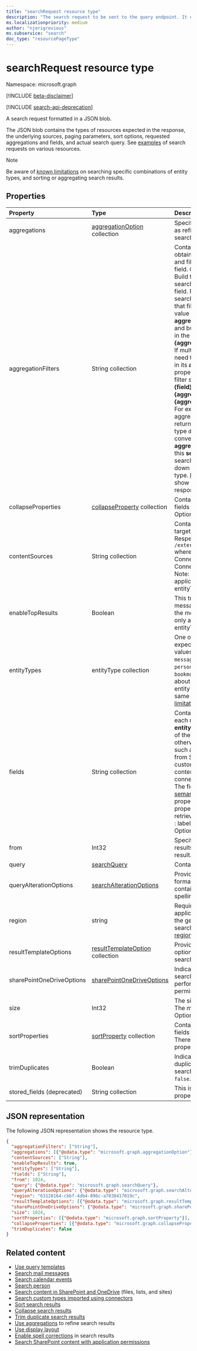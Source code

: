 ```yaml
---
title: "searchRequest resource type"
description: "The search request to be sent to the query endpoint. It contains the type of entities expected in the response, the underlying sources, the paging parameters, the fields request and the actual search query."
ms.localizationpriority: medium
author: "njerigrevious"
ms.subservice: "search"
doc_type: "resourcePageType"
---
```


# searchRequest resource type

Namespace: microsoft.graph

[!INCLUDE [beta-disclaimer](../../includes/beta-disclaimer.md)]

[!INCLUDE [search-api-deprecation](../../includes/search-api-deprecation.md)]

A search request formatted in a JSON blob. 

The JSON blob contains the types of resources expected in the response, the underlying sources, paging parameters, sort options, requested aggregations and fields, and actual search query. See [examples](#related-content) of search requests on various resources.

> [!NOTE]
> Be aware of [known limitations](search-api-overview.md#known-limitations) on searching specific combinations of entity types, and sorting or aggregating search results.

## Properties

| Property     | Type        | Description             
|:-------------|:------------|:------------
|aggregations|[aggregationOption](aggregationOption.md) collection|Specifies aggregations (also known as refiners) to be returned alongside search results. Optional.|
|aggregationFilters|String collection|Contains one or more filters to obtain search results aggregated and filtered to a specific value of a field. Optional.<br>Build this filter based on a prior search that aggregates by the same field. From the response of the prior search, identify the [searchBucket](searchBucket.md) that filters results to the specific value of the field, use the string in its **aggregationFilterToken** property, and build an aggregation filter string in the format **"{field}:\\"{aggregationFilterToken}\\""**. <br>If multiple values for the same field need to be provided, use the strings in its **aggregationFilterToken** property and build an aggregation filter string in the format **"{field}:or(\\"{aggregationFilterToken1}\\",\\"{aggregationFilterToken2}\\")"**. <br>For example, searching and aggregating drive items by file type returns a **searchBucket** for the file type `docx` in the response. You can conveniently use the **aggregationFilterToken** returned for this **searchBucket** in a subsequent search query and filter matches down to drive items of the `docx` file type. [Example 1](/graph/search-concept-aggregation#example-1-request-aggregations-by-string-fields) and [example 2](/graph/search-concept-aggregation#example-2-apply-an-aggregation-filter-based-on-a-previous-request) show the actual requests and responses.|
|collapseProperties|[collapseProperty](collapseproperty.md) collection|Contains the ordered collection of fields and limit to collapse results. Optional.|
|contentSources|String collection|Contains the connection to be targeted. <br>Respects the following format : `/external/connections/connectionid` where `connectionid` is the ConnectionId defined in the Connectors Administration. <br> Note: contentSource is only applicable when entityType=`externalItem`. Optional.|
|enableTopResults|Boolean|This triggers hybrid sort for messages: the first 3 messages are the most relevant. This property is only applicable to entityType=`message`. Optional.|
|entityTypes|entityType collection| One or more types of resources expected in the response. Possible values are: `list`, `site`, `listItem`, `message`, `event`, `drive`, `driveItem`, `person`, `externalItem`, `acronym`, `bookmark`, `chatMessage`. For details about combinations of two or more entity types that are supported in the same search request, see [known limitations](search-api-overview.md#known-limitations). Required.|
|fields|String collection |Contains the fields to be returned for each resource object specified in **entityTypes**, allowing customization of the fields returned by default otherwise, including additional fields such as custom managed properties from SharePoint and OneDrive, or custom fields in **externalItem** from content that Microsoft Graph connectors bring in. <br>The fields property can be using the [semantic labels](/microsoftsearch/configure-connector#step-5-assign-property-labels) applied to properties. For example, if a property is label as title, you can retrieve it using the following syntax : label_title.<br>Optional.|
|from|Int32|Specifies the offset for the search results. Offset 0 returns the very first result. Optional.|
|query|[searchQuery](searchquery.md)|Contains the query terms. Required.|
|queryAlterationOptions|[searchAlterationOptions](searchalterationoptions.md)|Provides query alteration options formatted as a JSON blob that contains two optional flags related to spelling correction. Optional. |
|region|string|Required for searches that use application permissions. Represents the geographic location for the search. For details, see [Get the region value](/graph/search-concept-searchAll). |
|resultTemplateOptions|[resultTemplateOption](resultTemplateOption.md) collection|Provides the search result templates options for rendering connectors search results.|
|sharePointOneDriveOptions|[sharePointOneDriveOptions](sharePointOneDriveOptions.md)|Indicates the kind of contents to be searched when a search is performed using application permissions. Optional.|
|size|Int32|The size of the page to be retrieved. The maximum value is 500. Optional.|
|sortProperties|[sortProperty](sortProperty.md) collection|Contains the ordered collection of fields and direction to sort results. There can be at most 5 sort properties in the collection. Optional.|
|trimDuplicates|Boolean|Indicates whether to trim away the duplicate SharePoint files from search results. Default value is `false`. Optional.|
|stored_fields (deprecated)|String collection |This is now replaced by the **fields** property. |

## JSON representation

The following JSON representation shows the resource type.

<!-- {
  "blockType": "resource",
  "optionalProperties": [

  ],
  "@odata.type": "microsoft.graph.searchRequest",
  "baseType": null
}-->

```json
{
  "aggregationFilters": ["String"],
  "aggregations": [{"@odata.type": "microsoft.graph.aggregationOption"}],
  "contentSources": ["String"],
  "enableTopResults": true,
  "entityTypes": ["String"],
  "fields": ["String"],
  "from": 1024,
  "query": {"@odata.type": "microsoft.graph.searchQuery"},
  "queryAlterationOptions": {"@odata.type": "microsoft.graph.searchAlterationOptions"},
  "region": "63128164-cbbf-4db4-896c-a7038417019c",
  "resultTemplateOptions": [{"@odata.type": "microsoft.graph.resultTemplateOption"}],
  "sharePointOneDriveOptions": {"@odata.type": "microsoft.graph.sharePointOneDriveOptions"},
  "size": 1024,
  "sortProperties": [{"@odata.type": "microsoft.graph.sortProperty"}],
  "collapseProperties": [{"@odata.type": "microsoft.graph.collapseProperty"}],
  "trimDuplicates": false
}
```

## Related content
- [Use query templates](/graph/search-concept-query-template)
- [Search mail messages](/graph/search-concept-messages)
- [Search calendar events](/graph/search-concept-events)
- [Search person](/graph/search-concept-person)
- [Search content in SharePoint and OneDrive](/graph/search-concept-files) (files, lists, and sites)
- [Search custom types imported using connectors](/graph/search-concept-custom-types)
- [Sort search results](/graph/search-concept-sort)
- [Collapse search results](/graph/search-concept-collapse)
- [Trim duplicate search results](/graph/search-concept-trim-duplicate) 
- [Use aggregations](/graph/search-concept-aggregation) to refine search results
- [Use display layout](/graph/search-concept-display-layout)
- [Enable spell corrections](/graph/search-concept-speller) in search results
- [Search SharePoint content with application permissions](/graph/search-concept-searchAll)


<!-- uuid: 16cd6b66-4b1a-43a1-adaf-3a886856ed98
2019-02-04 14:57:30 UTC -->
<!-- {
  "type": "#page.annotation",
  "description": "searchRequest resource",
  "keywords": "",
  "section": "documentation",
  "tocPath": ""
}-->
